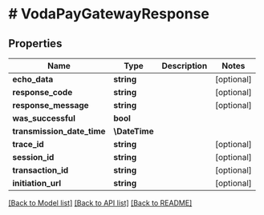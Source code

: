 # # VodaPayGatewayResponse

## Properties

Name | Type | Description | Notes
------------ | ------------- | ------------- | -------------
**echo_data** | **string** |  | [optional]
**response_code** | **string** |  | [optional]
**response_message** | **string** |  | [optional]
**was_successful** | **bool** |  |
**transmission_date_time** | **\DateTime** |  |
**trace_id** | **string** |  | [optional]
**session_id** | **string** |  | [optional]
**transaction_id** | **string** |  | [optional]
**initiation_url** | **string** |  | [optional]

[[Back to Model list]](../../README.md#models) [[Back to API list]](../../README.md#endpoints) [[Back to README]](../../README.md)
